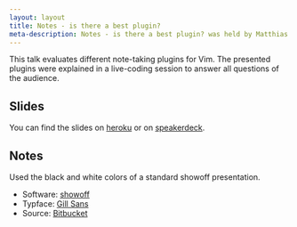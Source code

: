 ```yaml
---
layout: layout
title: Notes - is there a best plugin?
meta-description: Notes - is there a best plugin? was held by Matthias Günther on the vimberlin meetup on May, 2012.
---
```


This talk evaluates different note-taking plugins for Vim. The presented plugins were explained in a live-coding session
to answer all questions of the audience.


## Slides

<script src="http://speakerdeck.com/embed/4fbf0b3a6ab039002100cf31.js"></script>

You can find the slides on [heroku](http://notes-is-there-a-best-plugin.heroku.com/#1) or on
[speakerdeck](http://notes-is-there-a-best-plugin.heroku.com).


## Notes

Used the black and white colors of a standard showoff presentation.


- Software: [showoff](https://github.com/schacon/showoff)
- Typface: [Gill Sans](http://www.linotype.com/488/gillsans-family.html)
- Source: [Bitbucket](https://bitbucket.org/wikimatze/presentations/src/642e69987be5)

